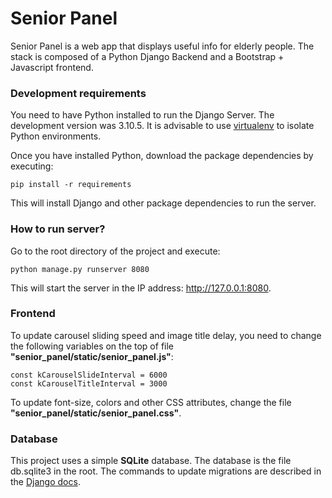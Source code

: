 # Senior Panel

Senior Panel is a web app that displays useful info for elderly people. The stack is composed of a Python Django Backend and a Bootstrap + Javascript frontend.

### Development requirements

You need to have Python installed to run the Django Server. The development version was 3.10.5. It is advisable to use [virtualenv](https://virtualenv.pypa.io/en/latest/) to isolate Python environments.

Once you have installed Python, download the package dependencies by executing:
```
pip install -r requirements
```
This will install Django and other package dependencies to run the server.

### How to run server?

Go to the root directory of the project and execute: 
```
python manage.py runserver 8080
```

This will start the server in the IP address: http://127.0.0.1:8080.

### Frontend

To update carousel sliding speed and image title delay, you need to change the following variables on the top of file **"senior_panel/static/senior_panel.js"**:

```
const kCarouselSlideInterval = 6000
const kCarouselTitleInterval = 3000
```

To update font-size, colors and other CSS attributes, change the file  **"senior_panel/static/senior_panel.css"**.

### Database

This project uses a simple **SQLite** database. The database is the file db.sqlite3 in the root. The commands to update migrations are described in the [Django docs](https://docs.djangoproject.com/en/4.0/topics/migrations/). 
